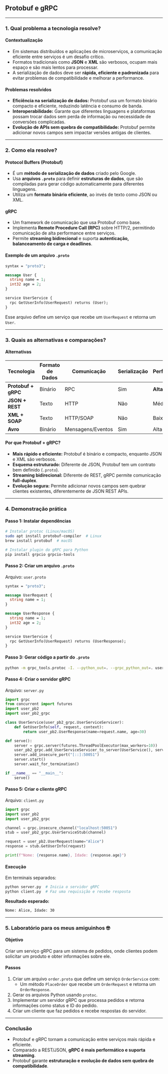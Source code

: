 

## **Protobuf e gRPC**

---

### **1. Qual problema a tecnologia resolve?**

#### **Contextualização**
- Em sistemas distribuídos e aplicações de microserviços, a comunicação eficiente entre serviços é um desafio crítico.
- Formatos tradicionais como **JSON** e **XML** são verbosos, ocupam mais espaço e são mais lentos para processar.
- A serialização de dados deve ser **rápida, eficiente e padronizada** para evitar problemas de compatibilidade e melhorar a performance.

#### **Problemas resolvidos**
- **Eficiência na serialização de dados:** Protobuf usa um formato binário compacto e eficiente, reduzindo latência e consumo de banda.
- **Interoperabilidade:** Garante que diferentes linguagens e plataformas possam trocar dados sem perda de informação ou necessidade de conversões complicadas.
- **Evolução de APIs sem quebra de compatibilidade:** Protobuf permite adicionar novos campos sem impactar versões antigas de clientes.

---

### **2. Como ela resolve?**

#### **Protocol Buffers (Protobuf)**
- É um **método de serialização de dados** criado pelo Google.
- Usa **arquivos `.proto`** para definir **estruturas de dados**, que são compiladas para gerar código automaticamente para diferentes linguagens.
- Utiliza um **formato binário eficiente**, ao invés de texto como JSON ou XML.

#### **gRPC**
- Um framework de comunicação que usa Protobuf como base.
- Implementa **Remote Procedure Call (RPC)** sobre HTTP/2, permitindo comunicação de alta performance entre serviços.
- Permite **streaming bidirecional** e suporta **autenticação, balanceamento de carga e deadlines**.

#### **Exemplo de um arquivo `.proto`**
```proto
syntax = "proto3";

message User {
  string name = 1;
  int32 age = 2;
}

service UserService {
  rpc GetUserInfo(UserRequest) returns (User);
}
```
Esse arquivo define um serviço que recebe um `UserRequest` e retorna um `User`.

---

### **3. Quais as alternativas e comparações?**

#### **Alternativas**
| Tecnologia  | Formato de Dados | Comunicação | Serialização | Performance |
|------------|----------------|-------------|--------------|------------|
| **Protobuf + gRPC** | Binário | RPC | Sim | **Alta** |
| **JSON + REST** | Texto | HTTP | Não | Média |
| **XML + SOAP** | Texto | HTTP/SOAP | Não | Baixa |
| **Avro** | Binário | Mensagens/Eventos | Sim | Alta |

#### **Por que Protobuf + gRPC?**
- **Mais rápido e eficiente:** Protobuf é binário e compacto, enquanto JSON e XML são verbosos.
- **Esquema estruturado:** Diferente de JSON, Protobuf tem um contrato bem definido (`.proto`).
- **Streaming bidirecional:** Diferente de REST, gRPC permite comunicação **full-duplex**.
- **Evolução segura:** Permite adicionar novos campos sem quebrar clientes existentes, diferentemente de JSON REST APIs.

---

### **4. Demonstração prática**

#### **Passo 1: Instalar dependências**
```bash
# Instalar protoc (Linux/macOS)
sudo apt install protobuf-compiler  # Linux
brew install protobuf  # macOS

# Instalar plugin do gRPC para Python
pip install grpcio grpcio-tools
```

#### **Passo 2: Criar um arquivo `.proto`**
Arquivo: `user.proto`
```proto
syntax = "proto3";

message UserRequest {
  string name = 1;
}

message UserResponse {
  string name = 1;
  int32 age = 2;
}

service UserService {
  rpc GetUserInfo(UserRequest) returns (UserResponse);
}
```

#### **Passo 3: Gerar código a partir do `.proto`**
```bash
python -m grpc_tools.protoc -I. --python_out=. --grpc_python_out=. user.proto
```

#### **Passo 4: Criar o servidor gRPC**
Arquivo: `server.py`
```python
import grpc
from concurrent import futures
import user_pb2
import user_pb2_grpc

class UserService(user_pb2_grpc.UserServiceServicer):
    def GetUserInfo(self, request, context):
        return user_pb2.UserResponse(name=request.name, age=30)

def serve():
    server = grpc.server(futures.ThreadPoolExecutor(max_workers=10))
    user_pb2_grpc.add_UserServiceServicer_to_server(UserService(), server)
    server.add_insecure_port("[::]:50051")
    server.start()
    server.wait_for_termination()

if __name__ == "__main__":
    serve()
```

#### **Passo 5: Criar o cliente gRPC**
Arquivo: `client.py`
```python
import grpc
import user_pb2
import user_pb2_grpc

channel = grpc.insecure_channel("localhost:50051")
stub = user_pb2_grpc.UserServiceStub(channel)

request = user_pb2.UserRequest(name="Alice")
response = stub.GetUserInfo(request)

print(f"Nome: {response.name}, Idade: {response.age}")
```

#### **Execução**
Em terminais separados:
```bash
python server.py  # Inicia o servidor gRPC
python client.py  # Faz uma requisição e recebe resposta
```

**Resultado esperado:**
```bash
Nome: Alice, Idade: 30
```

---

### **5. Laboratório para os meus amiguinhos** :nerd_face:

#### **Objetivo**
Criar um serviço gRPC para um sistema de pedidos, onde clientes podem solicitar um produto e obter informações sobre ele.

#### **Passos**
1. Criar um arquivo `order.proto` que define um serviço `OrderService` com:
   - Um método `PlaceOrder` que recebe um `OrderRequest` e retorna um `OrderResponse`.
2. Gerar os arquivos Python usando `protoc`.
3. Implementar um servidor gRPC que processa pedidos e retorna informações como status e ID do pedido.
4. Criar um cliente que faz pedidos e recebe respostas do servidor.

---

### **Conclusão**
- Protobuf e gRPC tornam a comunicação entre serviços mais rápida e eficiente.
- Comparado a REST/JSON, **gRPC é mais performático e suporta streaming**.
- Protobuf garante **estruturação e evolução de dados sem quebra de compatibilidade**.
